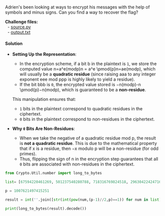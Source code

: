 Adrien's been looking at ways to encrypt his messages with the help of symbols and minus signs. Can you find a way to recover the flag?  
  
**Challenge files:**  
  - [source.py](https://cryptohack.org/static/challenges/source_734d7e14251f950935f83d228f8694ab.py)  
  - [output.txt](https://cryptohack.org/static/challenges/output_80fc6398d2fd9f272186d0af510323f9.txt)

#### Solution
- **Setting Up the Representation**:
    
    - In the encryption scheme, if a bit b in the plaintext is `1`, we store the computed value n=a^e(modp)n = a^e \pmod{p}n=ae(modp), which will usually be a **quadratic residue** (since raising aaa to any integer exponent eee mod ppp is highly likely to yield a residue).
    - If the bit bbb is `0`, the encrypted value stored is −n(modp)-n \pmod{p}−n(modp), which is guaranteed to be a **non-residue**.
    
    This manipulation ensures that:
    
    - `1` bits in the plaintext correspond to quadratic residues in the ciphertext.
    - `0` bits in the plaintext correspond to non-residues in the ciphertext.
- **Why `0` Bits Are Non-Residues**:
    
    - When we take the negative of a quadratic residue mod p, the result is **not a quadratic residue**. This is due to the mathematical property that if x is a residue, then −x modulo p will be a non-residue (for odd primes).
    - Thus, flipping the sign of n in the encryption step guarantees that all `0` bits are associated with non-residues in the ciphertext.

```python
from Crypto.Util.number import long_to_bytes

list= [67594220461269, 501237540280788, 718316769824518, 296304224247167, 48290626940198, 30829701196032, 521453693392074, 840985324383794, 770420008897119, 745131486581197, 729163531979577, 334563813238599, 289746215495432, 538664937794468, 894085795317163, 983410189487558, 863330928724430, 996272871140947, 352175210511707, 306237700811584, 631393408838583, 589243747914057, 538776819034934, 365364592128161, 454970171810424, 986711310037393, 657756453404881, 388329936724352, 90991447679370, 714742162831112, 62293519842555, 653941126489711, 448552658212336, 970169071154259, 339472870407614, 406225588145372, 205721593331090, 926225022409823, 904451547059845, 789074084078342, 886420071481685, 796827329208633, 433047156347276, 21271315846750, 719248860593631, 534059295222748, 879864647580512, 918055794962142, 635545050939893, 319549343320339, 93008646178282, 926080110625306, 385476640825005, 483740420173050, 866208659796189, 883359067574584, 913405110264883, 898864873510337, 208598541987988, 23412800024088, 911541450703474, 57446699305445, 513296484586451, 180356843554043, 756391301483653, 823695939808936, 452898981558365, 383286682802447, 381394258915860, 385482809649632, 357950424436020, 212891024562585, 906036654538589, 706766032862393, 500658491083279, 134746243085697, 240386541491998, 850341345692155, 826490944132718, 329513332018620, 41046816597282, 396581286424992, 488863267297267, 92023040998362, 529684488438507, 925328511390026, 524897846090435, 413156582909097, 840524616502482, 325719016994120, 402494835113608, 145033960690364, 43932113323388, 683561775499473, 434510534220939, 92584300328516, 763767269974656, 289837041593468, 11468527450938, 628247946152943, 8844724571683, 813851806959975, 72001988637120, 875394575395153, 70667866716476, 75304931994100, 226809172374264, 767059176444181, 45462007920789, 472607315695803, 325973946551448, 64200767729194, 534886246409921, 950408390792175, 492288777130394, 226746605380806, 944479111810431, 776057001143579, 658971626589122, 231918349590349, 699710172246548, 122457405264610, 643115611310737, 999072890586878, 203230862786955, 348112034218733, 240143417330886, 927148962961842, 661569511006072, 190334725550806, 763365444730995, 516228913786395, 846501182194443, 741210200995504, 511935604454925, 687689993302203, 631038090127480, 961606522916414, 138550017953034, 932105540686829, 215285284639233, 772628158955819, 496858298527292, 730971468815108, 896733219370353, 967083685727881, 607660822695530, 650953466617730, 133773994258132, 623283311953090, 436380836970128, 237114930094468, 115451711811481, 674593269112948, 140400921371770, 659335660634071, 536749311958781, 854645598266824, 303305169095255, 91430489108219, 573739385205188, 400604977158702, 728593782212529, 807432219147040, 893541884126828, 183964371201281, 422680633277230, 218817645778789, 313025293025224, 657253930848472, 747562211812373, 83456701182914, 470417289614736, 641146659305859, 468130225316006, 46960547227850, 875638267674897, 662661765336441, 186533085001285, 743250648436106, 451414956181714, 527954145201673, 922589993405001, 242119479617901, 865476357142231, 988987578447349, 430198555146088, 477890180119931, 844464003254807, 503374203275928, 775374254241792, 346653210679737, 789242808338116, 48503976498612, 604300186163323, 475930096252359, 860836853339514, 994513691290102, 591343659366796, 944852018048514, 82396968629164, 152776642436549, 916070996204621, 305574094667054, 981194179562189, 126174175810273, 55636640522694, 44670495393401, 74724541586529, 988608465654705, 870533906709633, 374564052429787, 486493568142979, 469485372072295, 221153171135022, 289713227465073, 952450431038075, 107298466441025, 938262809228861, 253919870663003, 835790485199226, 655456538877798, 595464842927075, 191621819564547]

p = 1007621497415251

result = int(''.join([str(int(pow(num,(p-1)//2,p)==1)) for num in list]),base=2)

print(long_to_bytes(result).decode())
```

